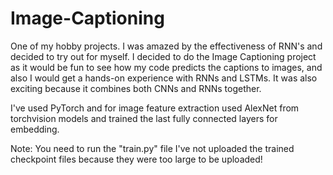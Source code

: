 # Image-Captioning
One of my hobby projects. I was amazed by the effectiveness of RNN's and decided to try out for myself.
I decided to do the Image Captioning project as it would be fun to see how my code predicts the captions to images, and also I would get a hands-on experience with RNNs and LSTMs. It was also exciting because it combines both CNNs and RNNs together.

I've used PyTorch and for image feature extraction used AlexNet from torchvision models and trained the last fully connected layers for embedding.

Note: You need to run the "train.py" file
I've not uploaded the trained checkpoint files because they were too large to be uploaded!
